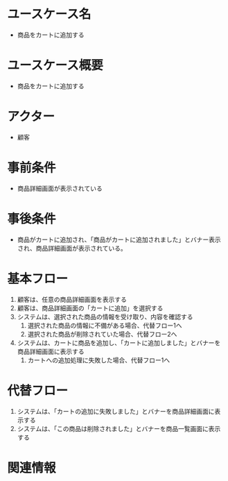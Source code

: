 # ユースケース名
- 商品をカートに追加する

# ユースケース概要
- 商品をカートに追加する

# アクター
- 顧客

# 事前条件
- 商品詳細画面が表示されている

# 事後条件
- 商品がカートに追加され、「商品がカートに追加されました」とバナー表示され、商品詳細画面が表示されている。

# 基本フロー
1. 顧客は、任意の商品詳細画面を表示する
2. 顧客は、商品詳細画面の「カートに追加」を選択する
3. システムは、選択された商品の情報を受け取り、内容を確認する
    1. 選択された商品の情報に不備がある場合、代替フロー1へ
    2. 選択された商品が削除されていた場合、代替フロー2へ
4. システムは、カートに商品を追加し、「カートに追加しました」とバナーを商品詳細画面に表示する
    1. カートへの追加処理に失敗した場合、代替フロー1へ

# 代替フロー
1. システムは、「カートの追加に失敗しました」とバナーを商品詳細画面に表示する
2. システムは、「この商品は削除されました」とバナーを商品一覧画面に表示する

# 関連情報